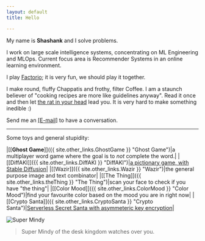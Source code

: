 ```yaml
---
layout: default
title: Hello

---
```


My name is **Shashank** and I solve problems.

<!-- <img src="images/about.jpg" alt="knhash" class="nav-image"/> -->

I work on large scale intelligence systems, concentrating on ML Engineering and MLOps. Current focus area is Recommender Systems in an online learning environment.

I play [Factorio](https://www.factorio.com); it is very fun, we should play it together. 

I make round, fluffy Chappatis and frothy, filter Coffee. I am a staunch believer of "cooking recipes are more like guidelines anyway". Read it once and then let [the rat in your head](https://en.wikipedia.org/wiki/Ratatouille_(film)) lead you. It is very hard to make something inedible :)

Send me an [\[E-mail\]](mailto:mail@knhash.in) to have a conversation.

***

Some toys and general stupidity:

|[\[**Ghost Game**\]]({{ site.other_links.GhostGame }} "Ghost Game")|a multiplayer word game where the goal is to _not_ complete the word.|
|[\[DiffAKI\]]({{ site.other_links.DiffAKI }} "DiffAKI")|[a pictionary game, with Stable Diffusion](https://knhash.in/blog/i-also-want-to-do-something-with-stable-diffusion "[diffAKI]")|
|[\[Wazir\]]({{ site.other_links.Wazir }} "Wazir")|the general purpose image and text combinator|
|[\[The Thing\]]({{ site.other_links.theThing }} "The Thing")|scan your face to check if you have "the thing"|
|[\[Color Mood\]]({{ site.other_links.ColorMood }} "Color Mood")|find your favourite color based on the mood you are in right now|
|[\[Crypto Santa\]]({{ site.other_links.CryptoSanta }} "Crypto Santa")|[Serverless Secret Santa with asymmeteric key encryption](https://knhash.in/blog/crypto-santa)|


![Super Mindy]({{site.baseurl}}/media/SuperMindy.jpg)
> Super Mindy of the desk kingdom watches over you.
